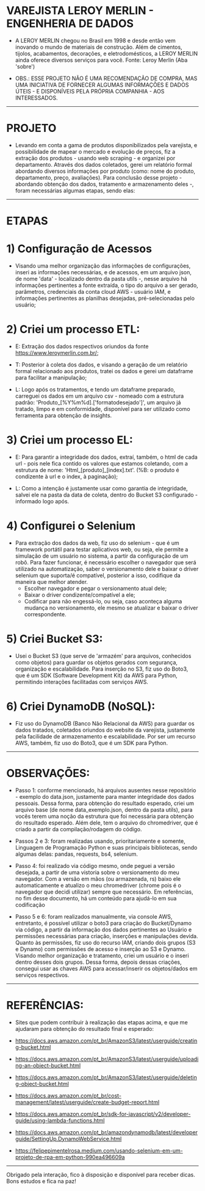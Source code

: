 # VAREJISTA LEROY MERLIN - ENGENHERIA DE DADOS
- A LEROY MERLIN chegou no Brasil em 1998 e desde então vem inovando o mundo de materiais de construção. Além de cimentos, tijolos, acabamentos, decorações, e eletrodomésticos, a LEROY MERLIN ainda oferece diversos serviços para você.
Fonte: Leroy Merlin (Aba 'sobre')

- OBS.: ESSE PROJETO NÃO É UMA RECOMENDAÇÃO DE COMPRA, MAS UMA INICIATIVA DE FORNECER ALGUMAS INFORMAÇÕES E DADOS ÚTEIS - E DISPONÍVEIS PELA PRÓPRIA COMPANHIA - AOS INTERESSADOS.

---------------------------------------------------------------------------------------------
# PROJETO
- Levando em conta a gama de produtos disponibilizados pela varejista, e possibilidade de mapear o mercado e evolução de preços, fiz a extração dos produtos - usando web scraping - e organizei por departamento. Através dos dados coletados, gerei um relatório formal abordando diversos informações por produto (como: nome do produto, departamento, preço, avaliações). Para conclusão desse projeto - abordando obtenção dos dados, tratamento e armazenamento deles -, foram necessárias algumas etapas, sendo elas:

---------------------------------------------------------------------------------------------
# ETAPAS

# 1) Configuração de Acessos
- Visando uma melhor organização das informações de configurações, inseri as informações necessárias, e de acessos, em um arquivo json, de nome 'data' - localizado dentro da pasta utils -, nesse arquivo há informações pertinentes a fonte extraída, o tipo do arquivo a ser gerado, parâmetros, credenciais da conta cloud AWS - usuário IAM, e informações pertinentes as planilhas desejadas, pré-selecionadas pelo usuário;

# 2) Criei um processo ETL:
- E: Extração dos dados respectivos oriundos da fonte https://www.leroymerlin.com.br/;

- T: Posterior à coleta dos dados, e visando a geração de um relatório formal relacionado aos produtos, tratei os dados e gerei um dataframe para facilitar a manipulação;

- L: Logo após os tratamentos, e tendo um dataframe preparado, carreguei os dados em um arquivo csv - nomeado com a estrutura padrão: 'Produto_[%Y%m%d].['formatodesejado']', um arquivo já tratado, limpo e em conformidade, disponível para ser utilizado como ferramenta para obtenção de insights.

# 3) Criei um processo EL:
- E: Para garantir a integridade dos dados, extraí, também, o html de cada url - pois nele fica contido os valores que estamos coletando, com a estrutura de nome: 'Html_[produto]_[index].txt'. (%B: o produto é condizente à url e o index, à paginação);

- L: Como a intenção é justamente usar como garantia de integridade, salvei ele na pasta da data de coleta, dentro do Bucket S3 configurado - informado logo após.

# 4) Configurei o Selenium
- Para extração dos dados da web, fiz uso do selenium - que é um framework portátil para testar aplicativos web, ou seja, ele permite a simulação de um usuário no sistema, a partir da configuração de um robô. Para fazer funcionar, é necessário escolher o navegador que será utilizado na automatização, saber o versionamento dele e baixar o driver selenium que suporta/é compatível, posterior a isso, codifique da maneira que melhor atender.
    - Escolher navegador e pegar o versionamento atual dele;
    - Baixar o driver condizente/compatível a ele;
    - Codificar para não engessá-lo, ou seja, caso aconteça alguma mudança no versionamento, ele mesmo se atualizar e baixar o driver correspondente.

# 5) Criei Bucket S3:
- Usei o Bucket S3 (que serve de 'armazém' para arquivos, conhecidos como objetos) para guardar os objetos gerados com segurança, organização e escalabilidade. Para inserção no S3, fiz uso do Boto3, que é um SDK (Software Development Kit) da AWS para Python, permitindo interações facilitadas com serviços AWS.

# 6) Criei DynamoDB (NoSQL):
- Fiz uso do DynamoDB (Banco Não Relacional da AWS) para guardar os dados tratados, coletados oriundos do website da varejista, justamente pela facilidade de armazenamento e escalabilidade. Por ser um recurso AWS, também, fiz uso do Boto3, que é um SDK para Python.

---------------------------------------------------------------------------------------------
# OBSERVAÇÕES:
- Passo 1: conforme mencionado, há arquivos ausentes nesse repositório - exemplo do data.json, justamente para manter integridade dos dados pessoais. Dessa forma, para obtenção do resultado esperado, criei um arquivo base (de nome data_exemplo.json, dentro da pasta utils), para vocês terem uma noção da estrutura que foi necessária para obtenção do resultado esperado. Além dele, tem o arquivo do chromedriver, que é criado a partir da compilação/rodagem do código.

- Passos 2 e 3: foram realizadas usando, prioritariamente e somente, Linguagem de Programação Python e suas principais bibliotecas, sendo algumas delas: pandas, requests, bs4, selenium.

- Passo 4: foi realizado via código mesmo, onde peguei a versão desejada, a partir de uma vistoria sobre o versionamento do meu navegador. Com a versão em mãos (ou armazenada, rs) baixo ele automaticamente e atualizo o meu chromedriver (chrome pois é o navegador que decidi utilizar) sempre que necessário. Em referências, no fim desse documento, há um conteúdo para ajudá-lo em sua codificação

- Passo 5 e 6: foram realizados manualmente, via console AWS, entretanto, é possível utilizar o boto3 para criação do Bucket/Dynamo via código, a partir da informação dos dados pertinentes ao Usuário e permissões necessárias para criação, inserções e manipulações devida. Quanto às permissões, fiz uso do recurso IAM, criando dois grupos (S3 e Dynamo) com permissões de acesso e inserção ao S3 e Dynamo. Visando melhor organização e tratamento, criei um usuário e o inseri dentro desses dois grupos. Dessa forma, depois dessas criações, consegui usar as chaves AWS para acessar/inserir os objetos/dados em serviços respectivos.

------------------------------------------------------------------------------------------------
# REFERÊNCIAS:
- Sites que podem contribuir à realização das etapas acima, e que me ajudaram para obtenção do resultado final e esperado:

- https://docs.aws.amazon.com/pt_br/AmazonS3/latest/userguide/creating-bucket.html
- https://docs.aws.amazon.com/pt_br/AmazonS3/latest/userguide/uploading-an-object-bucket.html
- https://docs.aws.amazon.com/pt_br/AmazonS3/latest/userguide/deleting-object-bucket.html
- https://docs.aws.amazon.com/pt_br/cost-management/latest/userguide/create-budget-report.html
- https://docs.aws.amazon.com/pt_br/sdk-for-javascript/v2/developer-guide/using-lambda-functions.html
- https://docs.aws.amazon.com/pt_br/amazondynamodb/latest/developerguide/SettingUp.DynamoWebService.html
- https://felipepimentelrosa.medium.com/usando-selenium-em-um-projeto-de-rpa-em-python-990ea496609a

------------------------------------------------------------------------------------------------
Obrigado pela interação, fico à disposição e disponível para receber dicas. Bons estudos e fica na paz!
